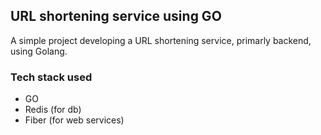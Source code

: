 ## URL shortening service using GO

A simple project developing a URL shortening service, primarly backend, using Golang.

### Tech stack used
- GO
- Redis (for db)
- Fiber (for web services)

